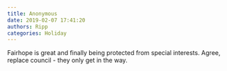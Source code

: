 ```yaml
---
title: Anonymous
date: 2019-02-07 17:41:20
authors: Ripp
categories: Holiday
---
```


 Fairhope is great and finally being protected from special interests. Agree, replace council - they only get in the way.